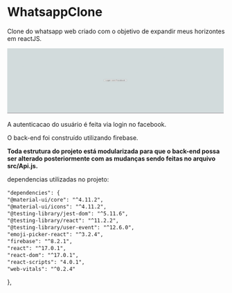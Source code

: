 # WhatsappClone
Clone do whatsapp web criado com o objetivo de expandir meus horizontes em reactJS.

<img src="gif-whatsappclone.gif" height="150" width="500">


A autenticacao do usuário é feita via login no facebook.

O back-end foi construído utilizando firebase. 

**Toda estrutura do projeto está modularizada para que o back-end possa ser alterado posteriormente com as mudanças sendo feitas no arquivo src/Api.js.**

dependencias utilizadas no projeto:
    
    "dependencies": {
    "@material-ui/core": "^4.11.2",
    "@material-ui/icons": "^4.11.2",
    "@testing-library/jest-dom": "^5.11.6",
    "@testing-library/react": "^11.2.2",
    "@testing-library/user-event": "^12.6.0",
    "emoji-picker-react": "^3.2.4",
    "firebase": "^8.2.1",
    "react": "^17.0.1",
    "react-dom": "^17.0.1",
    "react-scripts": "4.0.1",
    "web-vitals": "^0.2.4"
  },
